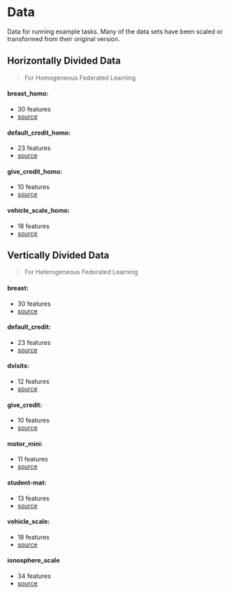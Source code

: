 # Data

Data for running example tasks. Many of the data sets have been scaled or transformed from their original version.

## Horizontally Divided Data
> For Homogeneous Federated Learning

#### breast_homo:
- 30 features
- [source](https://www.kaggle.com/uciml/breast-cancer-wisconsin-data)

#### default_credit_homo:
- 23 features
- [source](https://archive.ics.uci.edu/ml/datasets/default+of+credit+card+clients)

#### give\_credit_homo:
- 10 features
- [source](https://www.kaggle.com/c/GiveMeSomeCredit/data)

#### vehicle\_scale_homo:
- 18 features
- [source](https://archive.ics.uci.edu/ml/datasets/Statlog+(Vehicle+Silhouettes))

## Vertically Divided Data
> For Heterogeneous Federated Learning

#### breast:
- 30 features
- [source](https://www.kaggle.com/uciml/breast-cancer-wisconsin-data)

#### default_credit:
- 23 features
- [source](https://archive.ics.uci.edu/ml/datasets/default+of+credit+card+clients)

#### dvisits:
- 12 features
- [source](https://cran.r-project.org/web/packages/faraway/index.html)

#### give_credit:
- 10 features
- [source](https://www.kaggle.com/c/GiveMeSomeCredit/data)

#### motor_mini:
- 11 features
- [source](https://www.kaggle.com/wkirgsn/electric-motor-temperature)

#### student-mat:
- 13 features
- [source](https://archive.ics.uci.edu/ml/datasets/student+performance)

#### vehicle_scale:
- 18 features
- [source](https://archive.ics.uci.edu/ml/datasets/Statlog+(Vehicle+Silhouettes))

#### ionosphere_scale
- 34 features
- [source](https://www.csie.ntu.edu.tw/~cjlin/libsvmtools/datasets/binary/ionosphere_scale)




